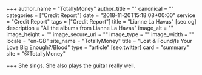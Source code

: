 +++
author_name = "TotallyMoney"
author_title = ""
canonical = ""
categories = ["Credit Report"]
date = "2018-11-20T15:18:08+00:00"
service = "Credit Report"
tags = ["Credit Report"]
title = "Lianne La Havas"
[seo.og]
description = "All the albums from Lianne La Havas"
image_alt = ""
image_height = ""
image_secure_url = ""
image_type = ""
image_width = ""
locale = "en-GB"
site_name = "TotallyMoney"
title = "Lost & Found/Is Your Love Big Enough?/Blood"
type = "article"
[seo.twitter]
card = "summary"
site = "@TotallyMoney"

+++
She sings. She also plays the guitar really well.